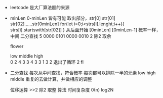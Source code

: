 - leetcode 是大厂算法题的来源
- minLen 0-minLen 皆有可能
  取出部分，str[0] str[01] str[02]......str[0minLen]
  for(let i=0;i<strs[i].lenght;i++){
      strs[i].startswith[str[02]]
  }
  从后面开始 [0minLen] [0minLen-1]
  概率一样，中间 二分查找
  5 0000 0101
  0000 0010  2 除2 取余


  flower 

  low  middle  high  
  0      2      4
  3      3      4
  3      3      1
  3             2 退出了循环
        2
        fl

- 二分查找
  每次从中间查找，符合概率 每次都可以排除一半的元素
  low high middle 重复的去做计算，并做相应的调整

  位移运算 >>2 除2 取整
  算法 时间复杂度 0(n) log2N